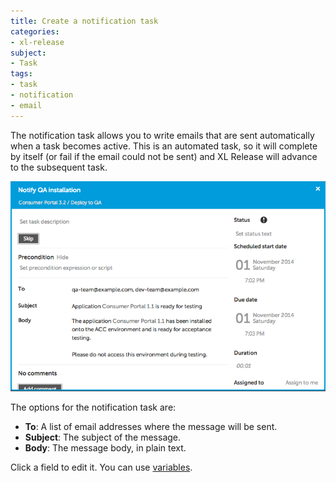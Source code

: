 ```yaml
---
title: Create a notification task
categories:
- xl-release
subject:
- Task
tags:
- task
- notification
- email
---
```


The notification task allows you to write emails that are sent automatically when a task becomes active. This is an automated task, so it will complete by itself (or fail if the email could not be sent) and XL Release will advance to the subsequent task.

![Notification Task Details](../images/notification-task-details.png)

The options for the notification task are:

* **To**: A list of email addresses where the message will be sent.
* **Subject**: The subject of the message.
* **Body**: The message body, in plain text.

Click a field to edit it. You can use [variables](/xl-release/concept/variables-in-xl-release.html).
